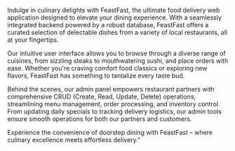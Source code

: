 Indulge in culinary delights with FeastFast, the ultimate food delivery web application designed to elevate your dining experience. With a seamlessly integrated backend powered by a robust database, FeastFast offers a curated selection of delectable dishes from a variety of local restaurants, all at your fingertips.

Our intuitive user interface allows you to browse through a diverse range of cuisines, from sizzling steaks to mouthwatering sushi, and place orders with ease. Whether you're craving comfort food classics or exploring new flavors, FeastFast has something to tantalize every taste bud.

Behind the scenes, our admin panel empowers restaurant partners with comprehensive CRUD (Create, Read, Update, Delete) operations, streamlining menu management, order processing, and inventory control. From updating daily specials to tracking delivery logistics, our admin tools ensure smooth operations for both our partners and customers.

Experience the convenience of doorstep dining with FeastFast – where culinary excellence meets effortless delivery."
